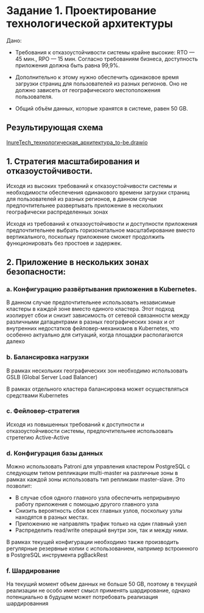 
# Задание 1. Проектирование технологической архитектуры 

Дано: 
* Требования к отказоустойчивости системы крайне высокие: RTO — 45 мин., RPO — 15 мин. Согласно требованиям бизнеса, доступность приложения должна быть равна 99,9%.

* Дополнительно к этому нужно обеспечить одинаковое время загрузки страниц для пользователей из разных регионов. Оно не должно зависеть от географического местоположения пользователя.

* Общий объём данных, которые хранятся в системе, равен 50 GB.

## Результирующая схема 

[InureTech_технологическая_архитектура_to-be.drawio](./InureTech_технологическая_архитектура_to-be.drawio.xml)

## 1. Стратегия масштабирования и отказоустойчивости.

Исходя из высоких требований к отказоустойчивости системы и необходимости обеспечения одинакового времени загрузки страниц для пользователей из разных регионов, в данном случае предпочтительнее развертывать приложение в нескольких географически распределенных зонах

Исходя из требований к отказоустойчивости и доступности приложения предпочтительнее выбрать горизонатальное масштабирование вместо вертикального, поскольку приложение сможет продолжить функционировать без простоев и задержек.

## 2. Приложение в нескольких зонах безопасности:

### a. Конфигурацию развёртывания приложения в Kubernetes. 

В данном случае предпочтительнее использовать 
независимые кластеры в каждой зоне вместо единого кластера. Этот подход изолирует сбои и снизит зависимость от сетевой связанности между различными датацентрами в разных географических зонах и от внутренних недостатков фейловер-механизмов в Kubernetes, что особенно актуально для ситуаций, когда площадки располагаются далеко

### b. Балансировка нагрузки
В рамках нескольких географических зон необходимо использовать GSLB (Global Server Load Balancer)

В рамках отдельного кластера балансировка может осуществляться средствами Kubernetes 	

### c. Фейловер-стратегия 

Исходя из повышенных требований к доступности и отказоустойчивости системы, предпочтительнее использовать стретегию Active-Active

### d. Конфигурация базы данных
 
Можно использовать Patroni для управления кластером PostgreSQL с следующем типом репликации multi-master на различные зоны в рамках каждой зоны использовать тип репликаии master-slave. Это позволит:
* В случае сбоя одного главного узла обеспечить неприрывную работу приложения с помощью другого главного узла
* Снизить вероятность сбоя всех главных узлов, поскольку узлы находятся в разных местах.
* Приложению не направлять трафик только на один главный узел
* Распределить read/write операций внутри зон, так и между ними.

В рамках текущей конфигурации необходимо также производить регулярные резервные копии с использованием, например встроинного в PostgreSQL инструмента pgBackRest

### f. Шардирование 
На текущий момент объем данных не больше 50 GB, поэтому в текущей реализации не особо имеет смысл применять шардирование, однако потенциально в будущем может потребовать реализация шардированния